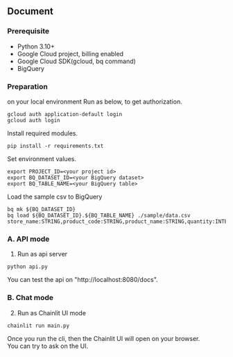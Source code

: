 ## Document

### Prerequisite
- Python 3.10+
- Google Cloud project, billing enabled
- Google Cloud SDK(gcloud, bq command)
- BigQuery

### Preparation
on your local environment
Run as below, to get authorization.
```
gcloud auth application-default login
gcloud auth login
```
Install required modules.
```
pip install -r requirements.txt
```
Set environment values.
```
export PROJECT_ID=<your project id>
export BQ_DATASET_ID=<your BigQuery dataset>
export BQ_TABLE_NAME=<your BigQuery table>
```
Load the sample csv to BigQuery
```
bq mk ${BQ_DATASET_ID}
bq load ${BQ_DATASET_ID}.${BQ_TABLE_NAME} ./sample/data.csv store_name:STRING,product_code:STRING,product_name:STRING,quantity:INTEGER,last_update:TIMESTAMP
```

### A. API mode
1. Run as api server
```
python api.py
```
You can test the api on "http://localhost:8080/docs".

### B. Chat mode
2. Run as Chainlit UI mode
```
chainlit run main.py
```
Once you run the cli, then the Chainlit UI will open on your browser.  
You can try to ask on the UI.
